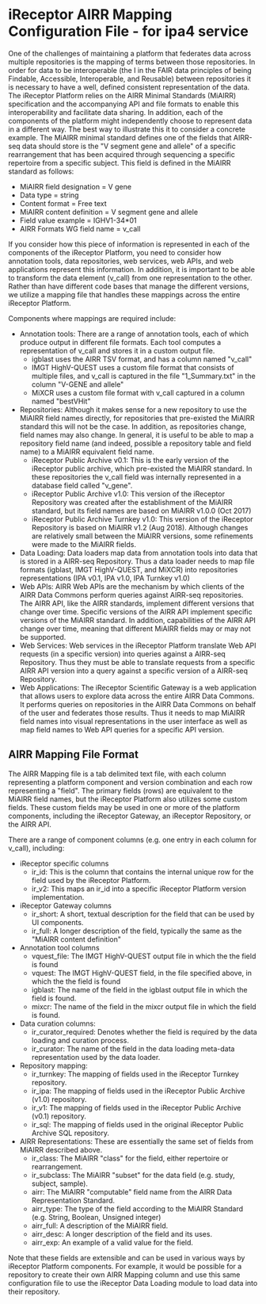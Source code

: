# iReceptor AIRR Mapping Configuration File - for ipa4 service

One of the challenges of maintaining a platform that federates data across multiple repositories
is the mapping of terms between those repositories. In order for data to be interoperable (the I 
in the FAIR data principles of being Findable, Accessible, Interoperable, and Reusable) between repositories it
is necessary to have a well, defined consistent representation of the data. The iReceptor Platform
relies on the AIRR
Minimal Standards (MiAIRR) specification and the accompanying API and file formats to enable this
interoperability and facilitate data sharing. In addition, each of the components of the platform
might independently choose to represent data in a different way. The best way to illustrate this it to
consider a concrete example. The MiAIRR minimal standard defines one of the fields that AIRR-seq data
should store is the "V segment gene and allele" of a specific rearrangement that has been acquired through
sequencing a specific repertoire from a specific subject. This field is defined in the MiAIRR standard as
follows:

- MiAIRR field designation = V gene
- Data type	= string
- Content format = Free text
- MiAIRR content definition = V segment gene and allele
- Field value example = IGHV1-34\*01
- AIRR Formats WG field name = v_call

If you consider how this piece of information is represented in each of the components of the iReceptor 
Platform, you need to consider how annotation tools, data repositories, web services, web APIs, and
web applications represent this information. In addition, it is important to be able to transform the data
element (v_call) from one representation to the other. Rather than have different code bases that manage the
different versions, we utilize a mapping file that handles these mappings across the entire iReceptor Platform.

Components where mappings are required include:

- Annotation tools: There are a range of annotation tools, each of which produce output in different file formats. Each tool computes a representation of v_call and stores it in a custom output file.
	- igblast uses the AIRR TSV format, and has a column named "v_call"
	- IMGT HighV-QUEST uses a custom file format that consists of multiple files, and v_call is captured in the file "1_Summary.txt" in the column "V-GENE and allele" 
	- MiXCR uses a custom file format with v_call captured in a column named "bestVHit"
- Repositories: Although it makes sense for a new repository to use the MiAIRR field names directly, for repositories that pre-existed the MiAIRR standard this will not be the case. In addition, as repositories change, field names may also change. In general, it is useful to be able to map a repository field name (and indeed, possible a repository table and field name) to a MiAIRR equivalent field name.
	- iReceptor Public Archive v0.1: This is the early version of the iReceptor public archive, which pre-existed the MiAIRR standard. In these repositories the v_call field was internally represented in a database field called "v_gene".
	- iReceptor Public Archive v1.0: This version of the iReceptor Repository was created after the establishment of the MiAIRR standard, but its field names are based on MiAIRR v1.0.0 (Oct 2017)
	- iReceptor Public Archive Turnkey v1.0: This version of the iReceptor Repository is based on MiAIRR v1.2 (Aug 2018). Although changes are relatively small between the MiAIRR versions, some refinements were made to the MiAIRR fields.
- Data Loading: Data loaders map data from annotation tools into data that is stored in a AIRR-seq Repository. Thus a data loader needs to map file formats (igblast, IMGT HighV-QUEST, and MiXCR) into repositories representations (IPA v0.1, IPA v1.0, IPA Turnkey v1.0)
- Web APIs: AIRR Web APIs are the mechanism by which clients of the AIRR Data Commons perform queries against AIRR-seq repositories. The AIRR API, like the AIRR standards, implement different versions that change over time. Specific versions of the AIRR API implement specific versions of the MiAIRR standard. In addition, capabilities of the AIRR API change over time, meaning that different MiAIRR fields may or may not be supported. 
- Web Services: Web services in the iReceptor Platform translate Web API requests (in a specific version) into queries against a AIRR-seq Repository. Thus they must be able to translate requests from a specific AIRR API version into a query against a specific version of a AIRR-seq Repository.
- Web Applications: The iReceptor Scientific Gateway is a web application that allows users to explore data across the entire AIRR Data Commons. It performs queries on repositories in the AIRR Data Commons on behalf of the user and federates those results. Thus it needs to map MiAIRR field names into visual representations in the user interface as well as map field names to Web API queries for a specific API version.


## AIRR Mapping File Format

The AIRR Mapping file is a tab delimited text file, with each column representing a platform component and version combination and each row representing a "field". The primary fields (rows) are equivalent to the MiAIRR field names, but the iReceptor Platform also utilizes some custom fields. These custom fields may be used in one or more of the platform components, including the iReceptor Gateway, an iReceptor Repository, or the AIRR API. 

There are a range of component columns (e.g. one entry in each column for v_call), including:

- iReceptor specific columns
	- ir_id: This is the column that contains the internal unique row for the field used by the iReceptor Platform.
	- ir_v2: This maps an ir_id into a specific iReceptor Platform version implementation.
- iReceptor Gateway columns
	- ir_short: A short, textual description for the field that can be used by UI components.
	- ir_full: A longer description of the field, typically the same as the "MiAIRR content definition"
- Annotation tool columns
	- vquest_file: The IMGT HighV-QUEST output file in which the the field is found
	- vquest: The IMGT HighV-QUEST field, in the file specified above, in which the the field is found
	- igblast: The name of the field in the igblast output file in which the field is found.
	- mixcr: The name of the field in the mixcr output file in which the field is found.
- Data curation columns:
	- ir_curator_required: Denotes whether the field is required by the data loading and curation process.
	- ir_curator: The name of the field in the data loading meta-data representation used by the data loader.
- Repository mapping:
	- ir_turnkey: The mapping of fields used in the iReceptor Turnkey repository.
	- ir_ipa: The mapping of fields used in the iReceptor Public Archive (v1.0) repository.
	- ir_v1: The mapping of fields used in the iReceptor Public Archive (v0.1) repository.
	- ir_sql: The mapping of fields used in the original iReceptor Public Archive SQL repository.
- AIRR Representations: These are essentially the same set of fields from MiAIRR described above.
	- ir_class: The MiAIRR "class" for the field, either repertoire or rearrangement.
	- ir_subclass: The MiAIRR "subset" for the data field (e.g. study, subject, sample).
	- airr: The MiAIRR "computable" field name from the AIRR Data Representation Standard.
	- airr_type: The type of the field according to the MiAIRR Standard (e.g. String, Boolean, Unsigned integer)
	- airr_full: A description of the MiAIRR field.
	- airr_desc: A longer description of the field and its uses.
	- airr_exp: An example of a valid value for the field.

Note that these fields are extensible and can be used in various ways by iReceptor Platform components. For example, it would be possible for a repository to create their own AIRR Mapping column and use this same configuration file to use the iReceptor Data Loading module to load data into their repository.
